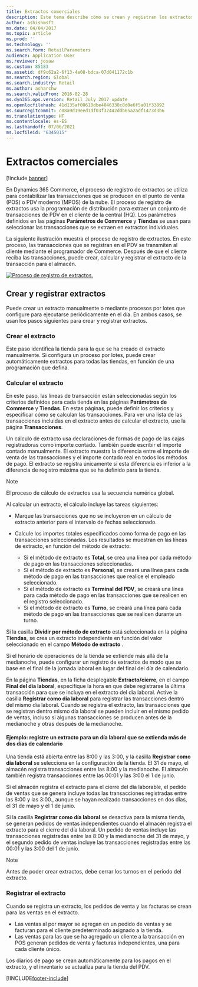 ```yaml
---
title: Extractos comerciales
description: Este tema describe cómo se crean y registran los extractos.
author: ashishmsft
ms.date: 04/04/2017
ms.topic: article
ms.prod: ''
ms.technology: ''
ms.search.form: RetailParameters
audience: Application User
ms.reviewer: josaw
ms.custom: 85183
ms.assetid: df9c62a2-6f13-4a08-bdca-07d041172c1b
ms.search.region: Global
ms.search.industry: Retail
ms.author: asharchw
ms.search.validFrom: 2016-02-28
ms.dyn365.ops.version: Retail July 2017 update
ms.openlocfilehash: 41d135af00618dbe4046338c8d0e6f5a01f33892
ms.sourcegitcommit: c08a9d19eed1df03f32442ddb65a2adf1473d3b6
ms.translationtype: HT
ms.contentlocale: es-ES
ms.lasthandoff: 07/06/2021
ms.locfileid: "6345015"
---
```

# <a name="retail-statements"></a>Extractos comerciales

[!include [banner](includes/banner.md)]

En Dynamics 365 Commerce, el proceso de registro de extractos se utiliza para contabilizar las transacciones que se producen en el punto de venta (POS) o PDV moderno (MPOS) de la nube. El proceso de registro de extractos usa la programación de distribución para extraer un conjunto de transacciones de PDV en el cliente de la central (HQ). Los parámetros definidos en las páginas **Parámetros de Commerce** y **Tiendas** se usan para seleccionar las transacciones que se extraen en extractos individuales.

La siguiente ilustración muestra el proceso de registro de extractos. En este proceso, las transacciones que se registran en el PDV se transmiten al cliente mediante el programador de Commerce. Después de que el cliente reciba las transacciones, puede crear, calcular y registrar el extracto de la transacción para el almacén.

[![Proceso de registro de extractos.](./media/retail-statements.png)](./media/retail-statements.png)

## <a name="creating-and-posting-statements"></a>Crear y registrar extractos

Puede crear un extracto manualmente o mediante procesos por lotes que configure para ejecutarse periódicamente en el día. En ambos casos, se usan los pasos siguientes para crear y registrar extractos.

### <a name="create-the-statement"></a>Crear el extracto

Este paso identifica la tienda para la que se ha creado el extracto manualmente. Si configura un proceso por lotes, puede crear automáticamente extractos para todas las tiendas, en función de una programación que defina.

### <a name="calculate-the-statement"></a>Calcular el extracto

En este paso, las líneas de transacción están seleccionadas según los criterios definidos para cada tienda en las páginas **Parámetros de Commerce** y **Tiendas**. En estas páginas, puede definir los criterios y especificar cómo se calculan las transacciones. Para ver una lista de las transacciones incluidas en el extracto antes de calcular el extracto, use la página **Transacciones**.

Un cálculo de extracto usa declaraciones de formas de pago de las cajas registradoras como importe contado. También puede escribir el importe contado manualmente. El extracto muestra la diferencia entre el importe de venta de las transacciones y el importe contado real en todos los métodos de pago. El extracto se registra únicamente si esta diferencia es inferior a la diferencia de registro máxima que se ha definido para la tienda.

> [!NOTE]
> El proceso de cálculo de extractos usa la secuencia numérica global.

Al calcular un extracto, el cálculo incluye las tareas siguientes:

- Marque las transacciones que no se incluyeron en un cálculo de extracto anterior para el intervalo de fechas seleccionado.
- Calcule los importes totales especificados como forma de pago en las transacciones seleccionadas. Los resultados se muestran en las líneas de extracto, en función del método de extracto:

    - Si el método de extracto es **Total**, se crea una línea por cada método de pago en las transacciones seleccionadas.
    - Si el método de extracto es **Personal**, se creará una línea para cada método de pago en las transacciones que realice el empleado seleccionado.
    - Si el método de extracto es **Terminal del PDV**, se creará una línea para cada método de pago en las transacciones que se realicen en el registro seleccionado.
    - Si el método de extracto es **Turno**, se creará una línea para cada método de pago en las transacciones que se realicen durante un turno.

Si la casilla **Dividir por método de extracto** está seleccionada en la página **Tiendas**, se crea un extracto independiente en función del valor seleccionado en el campo **Método de extracto** .

Si el horario de operaciones de la tienda se extiende más allá de la medianoche, puede configurar un registro de extractos de modo que se base en el final de la jornada laboral en lugar del final del día de calendario.

En la página **Tiendas**, en la ficha desplegable **Extracto/cierre**, en el campo **Final del día laboral**, especifique la hora en que debe registrarse la última transacción para que se incluya en el extracto del día laboral. Active la casilla **Registrar como día laboral** para registrar las transacciones dentro del mismo día laboral. Cuando se registra el extracto, las transacciones que se registran dentro mismo día laboral se pueden incluir en el mismo pedido de ventas, incluso si algunas transacciones se producen antes de la medianoche y otras después de la medianoche.

#### <a name="example-post-a-statement-for-a-business-day-that-extends-over-two-calendar-days"></a>Ejemplo: registre un extracto para un día laboral que se extienda más de dos días de calendario

Una tienda está abierta entre las 8:00 y las 3:00, y la casilla **Registrar como día laboral** se selecciona en la configuración de la tienda. El 31 de mayo, el almacén registra transacciones entre las 8:00 y la medianoche. El almacén también registra transacciones entre las 00:01 y las 3:00 el 1 de junio.

Si el almacén registra el extracto para el cierre del día laborable, el pedido de ventas que se genera incluye todas las transacciones registradas entre las 8:00 y las 3:00., aunque se hayan realizado transacciones en dos días, el 31 de mayo y el 1 de junio.

Si la casilla **Registrar como día laboral** se desactiva para la misma tienda, se generan pedidos de ventas independientes cuando el almacén registra el extracto para el cierre del día laboral. Un pedido de ventas incluye las transacciones registradas entre las 8:00 y la medianoche del 31 de mayo, y el segundo pedido de ventas incluye las transacciones registradas entre las 00:01 y las 3:00 del 1 de junio.

> [!NOTE]
> Antes de poder crear extractos, debe cerrar los turnos en el período del extracto.

### <a name="post-the-statement"></a>Registrar el extracto

Cuando se registra un extracto, los pedidos de venta y las facturas se crean para las ventas en el extracto.

- Las ventas al por mayor se agregan en un pedido de ventas y se facturan para el cliente predeterminado asignado a la tienda.
- Las ventas para las que se ha agregado un cliente a la transacción en POS generan pedidos de venta y facturas independientes, una para cada cliente único.

Los diarios de pago se crean automáticamente para los pagos en el extracto, y el inventario se actualiza para la tienda del PDV.


[!INCLUDE[footer-include](../includes/footer-banner.md)]